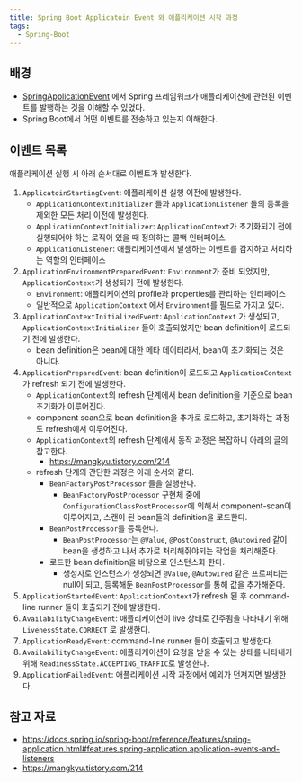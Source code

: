 ```yaml
---
title: Spring Boot Applicatoin Event 와 애플리케이션 시작 과정
tags:
  - Spring-Boot
---
```

## 배경

- [SpringApplicationEvent](https://junroot.github.io/blog/posts/springapplicationevent/) 에서 Spring 프레임워크가 애플리케이션에 관련된 이벤트를 발행하는 것을 이해할 수 있었다.
- Spring Boot에서 어떤 이벤트를 전송하고 있는지 이해한다.

## 이벤트 목록

애플리케이션 실행 시 아래 순서대로 이벤트가 발생한다.

1. `ApplicatoinStartingEvent`: 애플리케이션 실행 이전에 발생한다.
	- `ApplicationContextInitializer` 들과 `ApplicationListener` 들의 등록을 제외한 모든 처리 이전에 발생한다.
	- `ApplicationContextInitializer`: `ApplicationContext`가 초기화되기 전에 실행되어야 하는 로직이 있을 때 정의하는 콜백 인터페이스
	- `ApplicationListener`: 애플리케이션에서 발생하는 이벤트를 감지하고 처리하는 역할의 인터페이스
2. `ApplicationEnvironmentPreparedEvent`: `Environment`가 준비 되었지만, `ApplicationContext`가 생성되기 전에 발생한다.
	- `Environment`: 애플리케이션의 profile과 properties를 관리하는 인터페이스
	- 일반적으로 `ApplicationContext` 에서 `Environment`를 필드로 가지고 있다.
3. `ApplicationContextInitializedEvent`: `ApplicationContext` 가 생성되고, `ApplicationContextInitializer` 들이 호출되었지만 bean definition이 로드되기 전에 발생한다.
	-  bean definition은 bean에 대한 메타 데이터라서, bean이 초기화되는 것은 아니다.
4. `ApplicationPreparedEvent`: bean definition이 로드되고 `ApplicationContext`가 refresh 되기 전에 발생한다.
	- `ApplicationContext`의 refresh 단계에서 bean definition을 기준으로 bean 초기화가 이루어진다.
	- component scan으로 bean definition을 추가로 로드하고, 초기화하는 과정도 refresh에서 이루어진다.
	- `ApplicationContext`의 refresh 단계에서 동작 과정은 복잡하니 아래의 글의 참고한다.
		- https://mangkyu.tistory.com/214
	- refresh 단계의 간단한 과정은 아래 순서와 같다.
		- `BeanFactoryPostProcessor` 들을 실행한다.
			- `BeanFactoryPostProcessor` 구현체 중에 `ConfigurationClassPostProcessor`에 의해서 component-scan이 이루어지고, 스캔이 된 bean들의 definition을 로드한다.
		- `BeanPostProcessor`를 등록한다.
			- `BeanPostProcessor`는 `@Value`, `@PostConstruct`, `@Autowired` 같이 bean을 생성하고 나서 추가로 처리해줘야되는 작업을 처리해준다.
		- 로드한 bean definition을 바탕으로 인스턴스화 한다.
			- 생성자로 인스턴스가 생성되면 `@Value`, `@Autowired` 같은 프로퍼티는 null이 되고, 등록해둔 `BeanPostProcessor`를 통해 값을 추가해준다.
5. `ApplicationStartedEvent`: `ApplicationContext`가 refresh 된 후 command-line runner 들이 호출되기 전에 발생한다.
6. `AvailabilityChangeEvent`: 애플리케이션이 live 상태로 간주됨을 나타내기 위해 `LivenessState.CORRECT` 로 발생한다.
7. `ApplicationReadyEvent`: command-line runner 들이 호출되고 발생한다.
8. `AvailabilityChangeEvent`: 애플리케이션이 요청을 받을 수 있는 상태를 나타내기 위해 `ReadinessState.ACCEPTING_TRAFFIC`로 발생한다.
9. `ApplicationFailedEvent`: 애플리케이션 시작 과정에서 예외가 던져지면 발생한다.

## 참고 자료

- https://docs.spring.io/spring-boot/reference/features/spring-application.html#features.spring-application.application-events-and-listeners
- https://mangkyu.tistory.com/214
